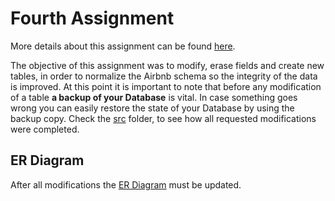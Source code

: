 # Fourth Assignment

More details about this assignment can be found [here](https://github.com/nevwalkalone/PSQL-Projects/blob/main/4th-Assignment/assignment/4th-assignment.pdf).

The objective of this assignment was to modify, erase fields and create new tables, in order to normalize the Airbnb schema so the integrity of the data is improved. At this point it is important to note that before any modification of a table **a backup of your Database** is vital. In case something goes wrong you can easily restore the state of your Database by using the backup copy. Check the [src](https://github.com/nevwalkalone/Databases-2019-2020/tree/main/4th%20Assignment/src) folder, to see how all requested modifications were completed.

## ER Diagram

After all modifications the [ER Diagram](ER-Diagram/airbnb_ERD.jpg) must be updated.
